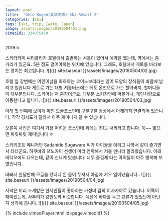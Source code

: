 ```yaml
---
layout: post
title:  "Geto Kogen(夏油高原) Ski Resort 2"
categories: [ski]
tags: [ski, trip, Iwate, Japan]
image: assets/images/20190504/01.png
vimeoId1: 334075450
---
```


2019.5

스키타카미 씨티플라자 호텔에서 출발하는 셔틀이 있어서 예약을 했는데, 역에서는 좀 거리가 있군요.
5분 정도 걸어야하는 위치에 있습니다.
그래도, 호텔에서 게토를 바라보는 경치는 최고입니다.
![]({{ site.baseurl }}/assets/images/20190504/02.jpg)


호텔 앞 강변에는 어린이날을 축하하는 코이노보리라는 잉어 모양의 장식들이 바람에 날리고 있습니다
게토로 가는 대형 셔틀버스에는 게토 온천으로 가는 할아버지, 할머니들이 대부분입니다.
스키어는 저 혼자더군요. 
대부분 스키장안에 머물거나, 개인차량으로 이동한다고 합니다.
![]({{ site.baseurl }}/assets/images/20190504/03.jpg)

아래 첫 번째에 보이게 메인 모글코스인데 구불구불 정상에서 아래까지 연결되어 있습니다.
각각 경사도가 달라서 아주 재미나게 탈 수 있습니다.

오른쪽 사진은 여기서 가장 어려운 코스인데 위에는 30도 내외라고 합니다. 
쭉~~ 밟으면 짜릿짜릿 재미납니다 ㅎ 

스키리조트 메니저인 Sadahide Sugawara 씨가 아이들을 데리고 나와서 같이 즐기면서 타더군요.
하쿠바의 쯔노카이 선생이 미리 연락해서 저를 만나러 올라왔습니다.
아래 비디오에도 나오는데, 같이 신나게 탔습니다.
너무 즐겁게 타는 아이들이 아주 행복해 보였습니다.

바빠서 한달만에 모글을 탔더니 온 몸이 쑤셔서 아침에 겨우 일어났습니다..
![]({{ site.baseurl }}/assets/images/20190504/04.jpg)

저녁은 미리 소개받은 현지인들이 좋아하는 가성비 갑의 이자카야로 갔습니다.
이쪽이 재미있는게, 사투리가 강원도와 비슷합니다. 
예전에 바다를 두고 교류가 있었던게 아닌지 생각해 봅니다.
![]({{ site.baseurl }}/assets/images/20190504/05.jpg)


[geto1]: http://www.geto8.com

{% include vimeoPlayer.html id=page.vimeoId1 %}
